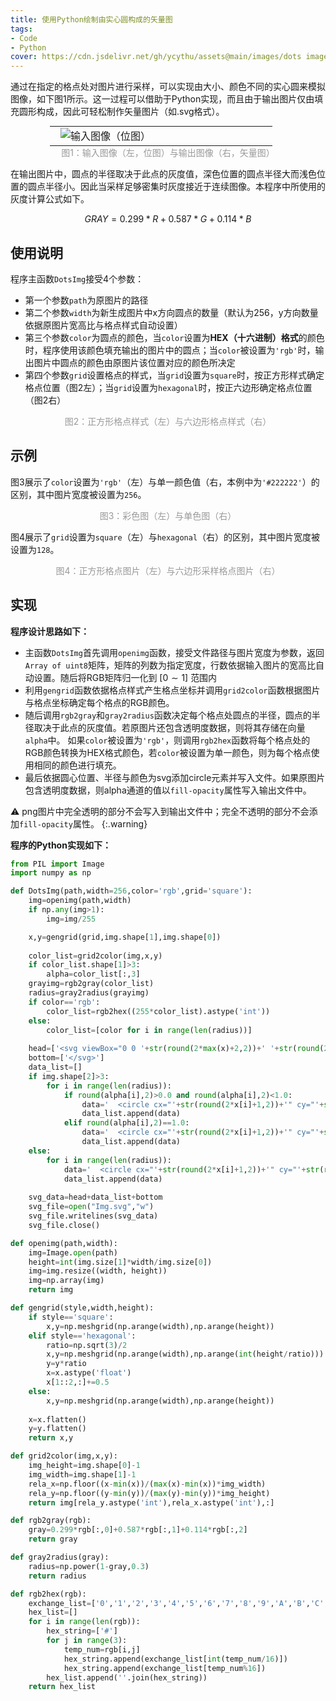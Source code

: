 ```yaml
---
title: 使用Python绘制由实心圆构成的矢量图
tags: 
- Code
- Python
cover: https://cdn.jsdelivr.net/gh/ycythu/assets@main/images/dots image/cover.jpg
---
```

通过在指定的格点处对图片进行采样，可以实现由大小、颜色不同的实心圆来模拟图像，如下图1所示。这一过程可以借助于Python实现，而且由于输出图片仅由填充圆形构成，因此可轻松制作矢量图片（如.svg格式）。
<!--more-->

<table style="width: 75%;margin: 0 auto;">
	<tr>
		<td style="text-align: center; border:none; width: 45%;"><img src="https://cdn.jsdelivr.net/gh/ycythu/assets@main/images/dots image/example.jpg" style="vertical-align:baseline;" alt="输入图像（位图）"></td>
		<td style="text-align: center; border:none; width: 45%;"><object data="https://cdn.jsdelivr.net/gh/ycythu/assets@main/images/dots image/example.svg" type="image/svg+xml"></object></td>
	</tr>
</table>
<div align=center><font color="#999999">图1：输入图像（左，位图）与输出图像（右，矢量图）</font></div>

在输出图片中，圆点的半径取决于此点的灰度值，深色位置的圆点半径大而浅色位置的圆点半径小。因此当采样足够密集时灰度接近于连续图像。本程序中所使用的灰度计算公式如下。

$$GRAY=0.299*R+0.587*G+0.114*B$$

## 使用说明

程序主函数`DotsImg`接受4个参数：

- 第一个参数`path`为原图片的路径
- 第二个参数`width`为新生成图片中x方向圆点的数量（默认为256，y方向数量依据原图片宽高比与格点样式自动设置）
- 第三个参数`color`为圆点的颜色，当`color`设置为**HEX（十六进制）格式**的颜色时，程序使用该颜色填充输出的图片中的圆点；当`color`被设置为`'rgb'`时，输出图片中圆点的颜色由原图片该位置对应的颜色所决定
- 第四个参数`grid`设置格点的样式，当`grid`设置为`square`时，按正方形样式确定格点位置（图2左）；当`grid`设置为`hexagonal`时，按正六边形确定格点位置（图2右）

<div style="display:flex; justify-content:space-evenly;">
    <object data="https://cdn.jsdelivr.net/gh/ycythu/assets@main/images/dots image/square.svg" type="image/svg+xml" width="30%"></object>
    <object data="https://cdn.jsdelivr.net/gh/ycythu/assets@main/images/dots image/hexagonal.svg" type="image/svg+xml" width="30%"></object>
</div>
<div align=center><font color="#999999">图2：正方形格点样式（左）与六边形格点样式（右）</font></div>

## 示例

图3展示了`color`设置为`'rgb'`（左）与单一颜色值（右，本例中为`'#222222'`）的区别，其中图片宽度被设置为`256`。

<div align="center">
    <object data="https://cdn.jsdelivr.net/gh/ycythu/assets@main/images/dots image/Img_rgb.svg" type="image/svg+xml" width="45%"></object>
    <object data="https://cdn.jsdelivr.net/gh/ycythu/assets@main/images/dots image/Img_gray.svg" type="image/svg+xml" width="45%"></object>
</div>
<div align=center><font color="#999999">图3：彩色图（左）与单色图（右）</font></div>

图4展示了`grid`设置为`square`（左）与`hexagonal`（右）的区别，其中图片宽度被设置为`128`。

<div align="center">
    <object data="https://cdn.jsdelivr.net/gh/ycythu/assets@main/images/dots image/Img_square.svg" type="image/svg+xml" width="45%"></object>
    <object data="https://cdn.jsdelivr.net/gh/ycythu/assets@main/images/dots image/Img_hexagonal.svg" type="image/svg+xml" width="45%"></object>
</div>
<div align=center><font color="#999999">图4：正方形格点图片（左）与六边形采样格点图片（右）</font></div>

## 实现

**程序设计思路如下：**

- 主函数`DotsImg`首先调用`openimg`函数，接受文件路径与图片宽度为参数，返回`Array of uint8`矩阵，矩阵的列数为指定宽度，行数依据输入图片的宽高比自动设置。随后将RGB矩阵归一化到 $[0\sim1]$ 范围内
- 利用`gengrid`函数依据格点样式产生格点坐标并调用`grid2color`函数根据图片与格点坐标确定每个格点的RGB颜色。
- 随后调用`rgb2gray`和`gray2radius`函数决定每个格点处圆点的半径，圆点的半径取决于此点的灰度值。若原图片还包含透明度数据，则将其存储在向量`alpha`中。
如果`color`被设置为`'rgb'`，则调用`rgb2hex`函数将每个格点处的RGB颜色转换为HEX格式颜色，若`color`被设置为单一颜色，则为每个格点使用相同的颜色进行填充。
- 最后依据圆心位置、半径与颜色为svg添加circle元素并写入文件。如果原图片包含透明度数据，则alpha通道的值以`fill-opacity`属性写入输出文件中。

⚠ png图片中完全透明的部分不会写入到输出文件中；完全不透明的部分不会添加`fill-opacity`属性。
{:.warning}

**程序的Python实现如下：**

```python
from PIL import Image
import numpy as np
```

```python
def DotsImg(path,width=256,color='rgb',grid='square'):
    img=openimg(path,width)
    if np.any(img>1):
        img=img/255

    x,y=gengrid(grid,img.shape[1],img.shape[0])
    
    color_list=grid2color(img,x,y)
    if color_list.shape[1]>3:
        alpha=color_list[:,3]
    grayimg=rgb2gray(color_list)
    radius=gray2radius(grayimg)
    if color=='rgb':
        color_list=rgb2hex((255*color_list).astype('int'))
    else:
        color_list=[color for i in range(len(radius))]
   
    head=['<svg viewBox="0 0 '+str(round(2*max(x)+2,2))+' '+str(round(2*max(y)+2,2))+'" xmlns="http://www.w3.org/2000/svg">\n']
    bottom=['</svg>']
    data_list=[]
    if img.shape[2]>3:
        for i in range(len(radius)):
            if round(alpha[i],2)>0.0 and round(alpha[i],2)<1.0:
                data='  <circle cx="'+str(round(2*x[i]+1,2))+'" cy="'+str(round(2*y[i]+1,2))+'" r="'+str(round(radius[i],2))+'" fill="'+color_list[i]+'" fill-opacity="'+str(round(alpha[i],2))+'"/>\n'      
                data_list.append(data)
            elif round(alpha[i],2)==1.0:
                data='  <circle cx="'+str(round(2*x[i]+1,2))+'" cy="'+str(round(2*y[i]+1,2))+'" r="'+str(round(radius[i],2))+'" fill="'+color_list[i]+'"/>\n'      
                data_list.append(data)
    else:
        for i in range(len(radius)):
            data='  <circle cx="'+str(round(2*x[i]+1,2))+'" cy="'+str(round(2*y[i]+1,2))+'" r="'+str(round(radius[i],2))+'" fill="'+color_list[i]+'" />\n'      
            data_list.append(data)
    
    svg_data=head+data_list+bottom
    svg_file=open("Img.svg","w")
    svg_file.writelines(svg_data)
    svg_file.close()

def openimg(path,width):
    img=Image.open(path)
    height=int(img.size[1]*width/img.size[0])
    img=img.resize((width, height))
    img=np.array(img)
    return img

def gengrid(style,width,height):
    if style=='square':
        x,y=np.meshgrid(np.arange(width),np.arange(height))
    elif style=='hexagonal':
        ratio=np.sqrt(3)/2
        x,y=np.meshgrid(np.arange(width),np.arange(int(height/ratio)))
        y=y*ratio
        x=x.astype('float')
        x[1::2,:]+=0.5
    else:
        x,y=np.meshgrid(np.arange(width),np.arange(height))
    
    x=x.flatten()
    y=y.flatten()
    return x,y

def grid2color(img,x,y):
    img_height=img.shape[0]-1
    img_width=img.shape[1]-1
    rela_x=np.floor((x-min(x))/(max(x)-min(x))*img_width)
    rela_y=np.floor((y-min(y))/(max(y)-min(y))*img_height)
    return img[rela_y.astype('int'),rela_x.astype('int'),:]

def rgb2gray(rgb):
    gray=0.299*rgb[:,0]+0.587*rgb[:,1]+0.114*rgb[:,2]
    return gray

def gray2radius(gray):
    radius=np.power(1-gray,0.3)
    return radius

def rgb2hex(rgb):
    exchange_list=['0','1','2','3','4','5','6','7','8','9','A','B','C','D','E','F']
    hex_list=[]
    for i in range(len(rgb)):
        hex_string=['#']
        for j in range(3):
            temp_num=rgb[i,j]
            hex_string.append(exchange_list[int(temp_num/16)])
            hex_string.append(exchange_list[temp_num%16])
        hex_list.append(''.join(hex_string))
    return hex_list
```
